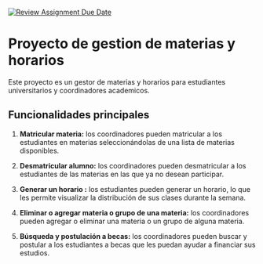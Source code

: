 [![Review Assignment Due Date](https://classroom.github.com/assets/deadline-readme-button-24ddc0f5d75046c5622901739e7c5dd533143b0c8e959d652212380cedb1ea36.svg)](https://classroom.github.com/a/UhcYLOEZ)

# Proyecto de gestion de materias y horarios

Este proyecto es un gestor de materias y horarios para estudiantes universitarios y coordinadores academicos. 

## Funcionalidades principales

1. **Matricular materia:** los coordinadores pueden matricular a los estudiantes en materias seleccionándolas de una lista de materias disponibles.

2. **Desmatricular alumno:** los coordinadores pueden desmatricular a los estudiantes de las materias en las que ya no desean participar.

3. **Generar un horario :** los estudiantes pueden generar un horario, lo que les permite visualizar la distribución de sus clases durante la semana.

4. **Eliminar o agregar materia o grupo de una materia:** los coordinadores pueden agregar o eliminar una materia o un grupo de alguna materia.

5. **Búsqueda y postulación a becas:** los coordinadores pueden buscar y postular a los estudiantes a becas que les puedan ayudar a financiar sus estudios.


